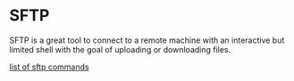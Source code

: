 # SFTP

SFTP is a great tool to connect to a remote machine with an interactive but limited shell with the goal of uploading or downloading files.

[list of sftp commands](https://phoenixnap.com/kb/sftp-commands)


